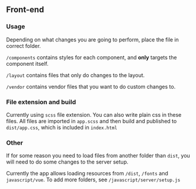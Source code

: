 ## Front-end

### Usage
Depending on what changes you are going to perform, place the file in correct folder.

```/components``` contains styles for each component, and **only** targets the component itself.

```/layout``` contains files that only do changes to the layout.

```/vendor``` contains vendor files that you want to do custom changes to.

### File extension and build

Currently using ```scss``` file extension. You can also write plain css in these files.
All files are imported in ```app.scss``` and then build and published to ```dist/app.css```, 
which is included in ```index.html```

### Other

If for some reason you need to load files from another folder than ```dist```, you will need to do some
changes to the server setup.

Currently the app allows loading resources from ```/dist```, ```/fonts``` and ```javascript/vue```. To add more folders, see
```/javascript/server/setup.js```
 
